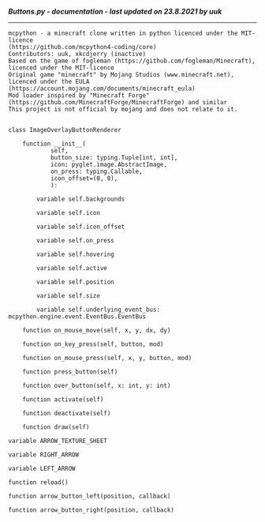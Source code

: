 ***Buttons.py - documentation - last updated on 23.8.2021 by uuk***
___

    mcpython - a minecraft clone written in python licenced under the MIT-licence 
    (https://github.com/mcpython4-coding/core)
    Contributors: uuk, xkcdjerry (inactive)
    Based on the game of fogleman (https://github.com/fogleman/Minecraft), licenced under the MIT-licence
    Original game "minecraft" by Mojang Studios (www.minecraft.net), licenced under the EULA
    (https://account.mojang.com/documents/minecraft_eula)
    Mod loader inspired by "Minecraft Forge" (https://github.com/MinecraftForge/MinecraftForge) and similar
    This project is not official by mojang and does not relate to it.


    class ImageOverlayButtonRenderer

        function __init__(
                self,
                button_size: typing.Tuple[int, int],
                icon: pyglet.image.AbstractImage,
                on_press: typing.Callable,
                icon_offset=(0, 0),
                ):

            variable self.backgrounds

            variable self.icon

            variable self.icon_offset

            variable self.on_press

            variable self.hovering

            variable self.active

            variable self.position

            variable self.size

            variable self.underlying_event_bus: mcpython.engine.event.EventBus.EventBus

        function on_mouse_move(self, x, y, dx, dy)

        function on_key_press(self, button, mod)

        function on_mouse_press(self, x, y, button, mod)

        function press_button(self)

        function over_button(self, x: int, y: int)

        function activate(self)

        function deactivate(self)

        function draw(self)

    variable ARROW_TEXTURE_SHEET

    variable RIGHT_ARROW

    variable LEFT_ARROW

    function reload()

    function arrow_button_left(position, callback)

    function arrow_button_right(position, callback)